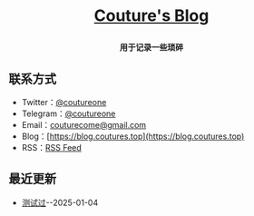**<p align="center">[Couture's Blog](https://blog.coutureone.top)</p>**
====

**<p align="center">用于记录一些琐碎</p>**


## 联系方式
- Twitter：[@coutureone](https://twitter.com/coutureone)
- Telegram：[@coutureone](https://t.me/coutureone)
- Email：[couturecome@gmail.com](mailto:couturecome@gmail.@163.com)
- Blog：[https://blog.coutures.top](https://blog.coutures.top)
- RSS：[RSS Feed](https://raw.githubusercontent.com/coutureone/gitblog/master/feed.xml)

## 最近更新
- [测试过](https://github.com/coutureone/gitblog/issues/3)--2025-01-04
